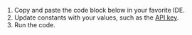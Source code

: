 1. Copy and paste the code block below in your favorite IDE.
2. Update constants with your values, such as the [API key](../../account-management/api-keys/index.md).
3. Run the code.